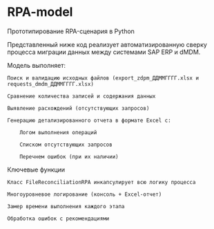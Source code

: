 # RPA-model
Прототипирование RPA-сценария в Python

Представленный ниже код реализует автоматизированную сверку процесса миграции данных между системами SAP ERP и dMDM. 

Модель выполняет:

    Поиск и валидацию исходных файлов (export_zdpm_ДДММГГГГ.xlsx и requests_dmdm_ДДММГГГГ.xlsx)

    Сравнение количества записей и содержания данных

    Выявление расхождений (отсутствующих запросов)

    Генерацию детализированного отчета в формате Excel с:

        Логом выполнения операций

        Списком отсутствующих запросов

        Перечнем ошибок (при их наличии)

Ключевые функции

    Класс FileReconciliationRPA инкапсулирует всю логику процесса

    Многоуровневое логирование (консоль + Excel-отчет)

    Замер времени выполнения каждого этапа

    Обработка ошибок с рекомендациями
